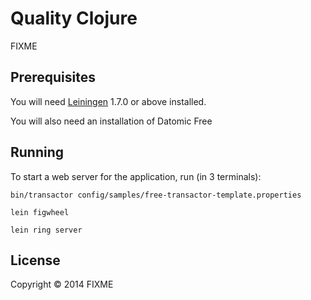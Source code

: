 # Quality Clojure

FIXME

## Prerequisites

You will need [Leiningen][1] 1.7.0 or above installed.

[1]: https://github.com/technomancy/leiningen

You will also need an installation of Datomic Free

## Running

To start a web server for the application, run (in 3 terminals):

    bin/transactor config/samples/free-transactor-template.properties
    
    lein figwheel

    lein ring server

## License

Copyright © 2014 FIXME
